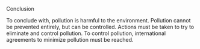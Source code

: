 Conclusion

To conclude with, pollution is harmful to the environment. Pollution cannot be prevented entirely, but can be controlled. Actions must be taken to try to eliminate and control pollution. To control pollution, international agreements to minimize pollution must be reached. 
